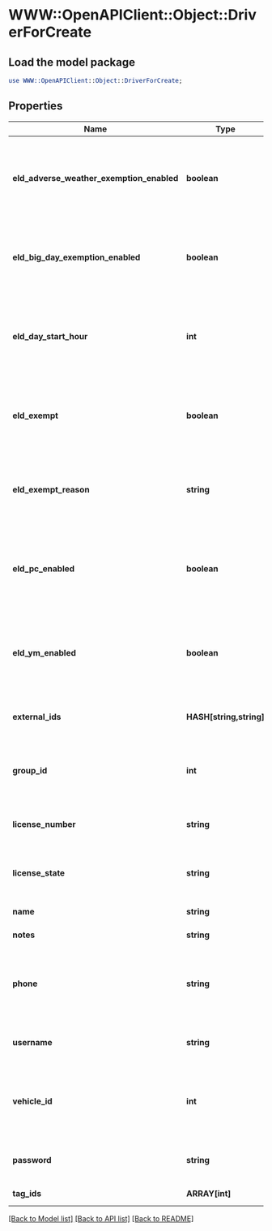 # WWW::OpenAPIClient::Object::DriverForCreate

## Load the model package
```perl
use WWW::OpenAPIClient::Object::DriverForCreate;
```

## Properties
Name | Type | Description | Notes
------------ | ------------- | ------------- | -------------
**eld_adverse_weather_exemption_enabled** | **boolean** | Flag indicating this driver may use Adverse Weather exemptions in ELD logs. | [optional] 
**eld_big_day_exemption_enabled** | **boolean** | Flag indicating this driver may use Big Day excemptions in ELD logs. | [optional] 
**eld_day_start_hour** | **int** | 0 indicating midnight-to-midnight ELD driving hours, 12 to indicate noon-to-noon driving hours. | [optional] 
**eld_exempt** | **boolean** | Flag indicating this driver is exempt from the Electronic Logging Mandate. | [optional] 
**eld_exempt_reason** | **string** | Reason that this driver is exempt from the Electronic Logging Mandate (see eldExempt). | [optional] 
**eld_pc_enabled** | **boolean** | Flag indicating this driver may select the Personal Conveyance duty status in ELD logs. | [optional] [default to false]
**eld_ym_enabled** | **boolean** | Flag indicating this driver may select the Yard Move duty status in ELD logs. | [optional] [default to false]
**external_ids** | **HASH[string,string]** | Dictionary of external IDs (string key-value pairs) | [optional] 
**group_id** | **int** | ID of the group if the organization has multiple groups (uncommon). | [optional] 
**license_number** | **string** | Driver&#39;s state issued license number. | [optional] 
**license_state** | **string** | Abbreviation of state that issued driver&#39;s license. | [optional] 
**name** | **string** | Driver&#39;s name. | 
**notes** | **string** | Notes about the driver. | [optional] 
**phone** | **string** | Driver&#39;s phone number. Please include only digits, ex. 4157771234 | [optional] 
**username** | **string** | Driver&#39;s login username into the driver app. | [optional] 
**vehicle_id** | **int** | ID of the vehicle assigned to the driver for static vehicle assignments. (uncommon). | [optional] 
**password** | **string** | Driver&#39;s password for the driver app. | 
**tag_ids** | **ARRAY[int]** | A list of tag IDs. | [optional] 

[[Back to Model list]](../README.md#documentation-for-models) [[Back to API list]](../README.md#documentation-for-api-endpoints) [[Back to README]](../README.md)


